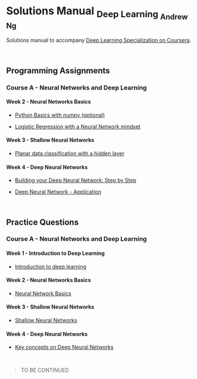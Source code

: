 # Solutions Manual <sub>Deep Learning <sub>Andrew Ng</sub></sub>
Solutions manual to accompany [Deep Learning Specialization on Coursera](https://www.coursera.org/specializations/deep-learning).

<br>

## Programming Assignments

### Course A - Neural Networks and Deep Learning

#### Week 2 - Neural Networks Basics

- [Python Basics with numpy (optional)](https://github.com/bugstop/coursera-deep-learning-solutions/blob/master/A%20-%20Neural%20Networks%20and%20Deep%20Learning/week%202/Python_Basics_With_Numpy_v3a.ipynb)

- [Logistic Regression with a Neural Network mindset](https://github.com/bugstop/coursera-deep-learning-solutions/blob/master/A%20-%20Neural%20Networks%20and%20Deep%20Learning/week%202/Logistic_Regression_with_a_Neural_Network_mindset_v6a.ipynb)

#### Week 3 - Shallow Neural Networks

- [Planar data classification with a hidden layer](https://github.com/bugstop/coursera-deep-learning-solutions/blob/master/A%20-%20Neural%20Networks%20and%20Deep%20Learning/week%203/Planar_data_classification_with_onehidden_layer_v6c.ipynb)

#### Week 4 - Deep Neural Networks

- [Building your Deep Neural Network: Step by Step](https://github.com/bugstop/coursera-deep-learning-solutions/blob/master/A%20-%20Neural%20Networks%20and%20Deep%20Learning/week%204/Building_your_Deep_Neural_Network_Step_by_Step_v8a.ipynb)

- [Deep Neural Network - Application](https://github.com/bugstop/coursera-deep-learning-solutions/blob/master/A%20-%20Neural%20Networks%20and%20Deep%20Learning/week%204/Deep_Neural_Network_Application_v8.ipynb)

<br>

## Practice Questions

### Course A - Neural Networks and Deep Learning

#### Week 1 - Introduction to Deep Learning

- [Introduction to deep learning](https://github.com/bugstop/coursera-deep-learning-solutions/blob/master/A%20-%20Neural%20Networks%20and%20Deep%20Learning/week%201/Introduction_to_Deep_Learning.md)

#### Week 2 - Neural Networks Basics

- [Neural Network Basics](https://github.com/bugstop/coursera-deep-learning-solutions/blob/master/A%20-%20Neural%20Networks%20and%20Deep%20Learning/week%202/Neural_Network_Basics.md)

#### Week 3 - Shallow Neural Networks

- [Shallow Neural Networks](https://github.com/bugstop/coursera-deep-learning-solutions/blob/master/A%20-%20Neural%20Networks%20and%20Deep%20Learning/week%203/Shallow_Neural_Networks.md)

#### Week 4 - Deep Neural Networks

- [Key concepts on Deep Neural Networks](https://github.com/bugstop/coursera-deep-learning-solutions/blob/master/A%20-%20Neural%20Networks%20and%20Deep%20Learning/week%204/Key_concepts_on_Deep_Neural_Networks.md)

<br>

> TO BE CONTINUED